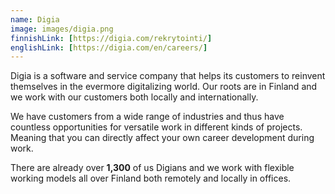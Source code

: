 ```yaml
---
name: Digia
image: images/digia.png
finnishLink: [https://digia.com/rekrytointi/]
englishLink: [https://digia.com/en/careers/]
---
```


Digia is a software and service company that helps its customers to reinvent themselves in the evermore digitalizing world. Our roots are in Finland and we work with our customers both locally and internationally.

We have customers from a wide range of industries and thus have countless opportunities for versatile work in different kinds of projects. Meaning that you can directly affect your own career development during work.

There are already over **1,300** of us Digians and we work with flexible working models all over Finland both remotely and locally in offices.
